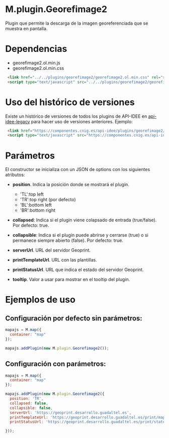 # M.plugin.Georefimage2


Plugin que permite la descarga de la imagen georeferenciada que se muestra en pantalla.

# Dependencias

- georefimage2.ol.min.js
- georefimage2.ol.min.css

```html
 <link href="../../plugins/georefimage2/georefimage2.ol.min.css" rel="stylesheet" />
 <script type="text/javascript" src="../../plugins/georefimage2/georefimage2.ol.min.js"></script>
```

# Uso del histórico de versiones

Existe un histórico de versiones de todos los plugins de API-IDEE en [api-idee-legacy](https://github.com/Desarrollos-IDEE/API-IDEE/tree/master/api-idee-legacy/plugins) para hacer uso de versiones anteriores.
Ejemplo:
```html
 <link href="https://componentes.cnig.es/api-idee/plugins/georefimage2/georefimage2-1.0.0.ol.min.css" rel="stylesheet" />
 <script type="text/javascript" src="https://componentes.cnig.es/api-idee/plugins/georefimage2/georefimage2-1.0.0.ol.min.js"></script>
```

# Parámetros

El constructor se inicializa con un JSON de options con los siguientes atributos:

- **position**. Indica la posición donde se mostrará el plugin.
  - 'TL':top left
  - 'TR':top right (por defecto)
  - 'BL':bottom left
  - 'BR':bottom right

- **collapsed**: Indica si el plugin viene colapsado de entrada (true/false). Por defecto: true.

- **collapsible**: Indica si el plugin puede abrirse y cerrarse (true) o si permanece siempre abierto (false). Por defecto: true.

- **serverUrl**. URL del servidor Geoprint.

- **printTemplateUrl**. URL con las plantillas.

- **printStatusUrl**. URL que indica el estado del servidor Geoprint.

- **tooltip**. Valor a usar para mostrar en el tooltip del plugin.


# Ejemplos de uso

## Configuración por defecto sin parámetros:
```javascript
mapajs = M.map({
  container: "map"
});

mapajs.addPlugin(new M.plugin.Georefimage2());
```
## Configuración con parámetros:
```javascript
mapajs = M.map({
  container: "map"
});

mapajs.addPlugin(new M.plugin.Georefimage2({
  position: 'TR',
  collapsed: false,
  collapsible: false,
  serverUrl: 'https://geoprint.desarrollo.guadaltel.es',
  printTemplateUrl: 'https://geoprint.desarrollo.guadaltel.es/print/mapexport',
  printStatusUrl: 'https://geoprint.desarrollo.guadaltel.es/print/status',

}));